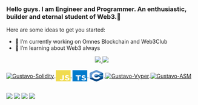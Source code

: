 ### Hello guys. I am Engineer and Programmer. An enthusiastic, builder and eternal student of Web3.👋


Here are some ideas to get you started:

- 🔭 I’m currently working on Omnes Blockchain and Web3Club
- 🌱 I’m learning about Web3 always

<div align="center">
  <a href="https://github.com/G-Deps">
  <img height="180em" src="https://github-readme-stats.vercel.app/api?username=G-Deps&show_icons=true&theme=dark&include_all_commits=true&count_private=true"/>
  <img height="180em" src="https://github-readme-stats.vercel.app/api/top-langs/?username=G-Deps&layout=compact&langs_count=7&theme=dark"/>
</div>
<div style="display: inline_block"><br>
  <img align="center" alt="Gustavo-Solidity" height="30" width="40" src="https://cdn.jsdelivr.net/gh/devicons/devicon/icons/solidity/solidity-original.svg">
  <img align="center" alt="Gustavo-Js" height="30" width="40" src="https://raw.githubusercontent.com/devicons/devicon/master/icons/javascript/javascript-plain.svg">
  <img align="center" alt="Gustavo-Ts" height="30" width="40" src="https://raw.githubusercontent.com/devicons/devicon/master/icons/typescript/typescript-plain.svg">
  <img align="center" alt="Gustavo-CPP" height="30" width="40" src="https://raw.githubusercontent.com/devicons/devicon/master/icons/cplusplus/cplusplus-original.svg">
  <img align="center" alt="Gustavo-Vyper" height="30" width="40" src="https://vyper.readthedocs.io/en/stable/_images/vyper-logo-transparent.svg">
  <img align="center" alt="Gustavo-ASM" height="30" width="40" src="https://user-images.githubusercontent.com/103866722/177873824-ac727cae-29d5-406d-87de-93bb2bf21f02.png">
</div>
  
##
 
<div> 
  <a href="https://www.instagram.com/gus_deps/?hl=pt-br" target="_blank"><img src="https://img.shields.io/badge/-Instagram-%23E4405F?style=for-the-badge&logo=instagram&logoColor=white" target="_blank"></a>
 <a href="https://discord.gg/69FXKvf6BK" target="_blank"><img src="https://img.shields.io/badge/Discord-7289DA?style=for-the-badge&logo=discord&logoColor=white" target="_blank"></a> 
  <a href = "mailto:gwdeps@omnesblockchain.tech"><img src="https://img.shields.io/badge/-Gmail-%23333?style=for-the-badge&logo=gmail&logoColor=white" target="_blank"></a>
  <a href="https://www.linkedin.com/in/gustavo-deps/" target="_blank"><img src="https://img.shields.io/badge/-LinkedIn-%230077B5?style=for-the-badge&logo=linkedin&logoColor=white" target="_blank"></a> 
 
  
 
</div>
